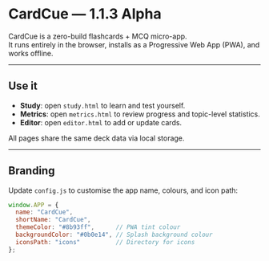# CardCue — 1.1.3 Alpha 
CardCue is a zero-build flashcards + MCQ micro-app.  
It runs entirely in the browser, installs as a Progressive Web App (PWA), and works offline.

---

## Use it
- **Study**: open `study.html` to learn and test yourself.
- **Metrics**: open `metrics.html` to review progress and topic-level statistics.
- **Editor**: open `editor.html` to add or update cards.

All pages share the same deck data via local storage.

---

## Branding
Update `config.js` to customise the app name, colours, and icon path:

```js
window.APP = {
  name: "CardCue",
  shortName: "CardCue",
  themeColor: "#8b93ff",      // PWA tint colour
  backgroundColor: "#0b0e14", // Splash background colour
  iconsPath: "icons"          // Directory for icons
};

